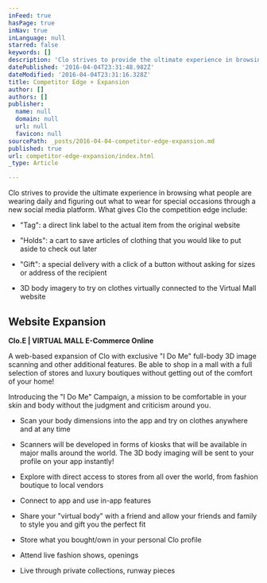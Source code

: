 ```yaml
---
inFeed: true
hasPage: true
inNav: true
inLanguage: null
starred: false
keywords: []
description: 'Clo strives to provide the ultimate experience in browsing what people are wearing daily and figuring out what to wear for special occasions through a new social media platform. What gives Clo the competition edge include:'
datePublished: '2016-04-04T23:31:48.982Z'
dateModified: '2016-04-04T23:31:16.328Z'
title: Competitor Edge + Expansion
author: []
authors: []
publisher:
  name: null
  domain: null
  url: null
  favicon: null
sourcePath: _posts/2016-04-04-competitor-edge-expansion.md
published: true
url: competitor-edge-expansion/index.html
_type: Article

---
```

Clo strives to provide the ultimate experience in browsing what people are wearing daily and figuring out what to wear for special occasions through a new social media platform. What gives Clo the competition edge include:

* "Tag": a direct link label to the actual item from the original website

* "Holds": a cart to save articles of clothing that you would like to put aside to check out later 

* "Gift": a special delivery with a click of a button without asking for sizes or address of the recipient 

* 3D body imagery to try on clothes virtually connected to the Virtual Mall website

## Website Expansion

**Clo.E | VIRTUAL MALL E-Commerce Online**

A web-based expansion of Clo with exclusive "I Do Me" full-body 3D image scanning and other additional features. Be able to shop in a mall with a full selection of stores and luxury boutiques without getting out of the comfort of your home! 

Introducing the "I Do Me" Campaign, a mission to be comfortable in your skin and body without the judgment and criticism around you. 

* Scan your body dimensions into the app and try on clothes anywhere and at any time

* Scanners will be developed in forms of kiosks that will be available in major malls around the world. The 3D body imaging will be sent to your profile on your app instantly!

* Explore with direct access to stores from all over the world, from fashion boutique to local vendors 

* Connect to app and use in-app features

* Share your "virtual body" with a friend and allow your friends and family to style you and gift you the perfect fit 

* Store what you bought/own in your personal Clo profile

* Attend live fashion shows, openings

* Live through private collections, runway pieces